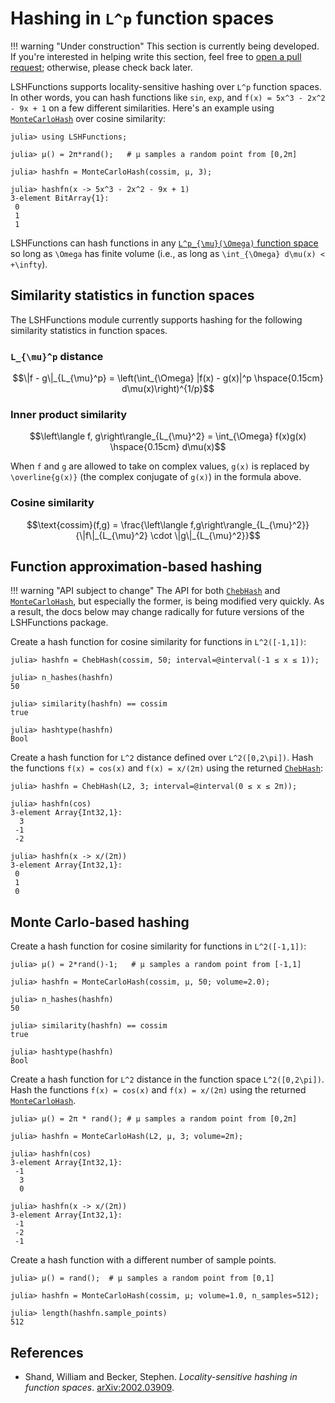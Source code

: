 # Hashing in ``L^p`` function spaces

!!! warning "Under construction"
    This section is currently being developed. If you're interested in helping write this section, feel free to [open a pull request](https://github.com/kernelmethod/LSHFunctions.jl/pulls); otherwise, please check back later.

LSHFunctions supports locality-sensitive hashing over ``L^p`` function spaces. In other words, you can hash functions like `sin`, `exp`, and `f(x) = 5x^3 - 2x^2 - 9x + 1` on a few different similarities. Here's an example using [`MonteCarloHash`](@ref) over cosine similarity:

```jldoctest; setup = :(using Random; Random.seed!(0))
julia> using LSHFunctions;

julia> μ() = 2π*rand();   # μ samples a random point from [0,2π]

julia> hashfn = MonteCarloHash(cossim, μ, 3);

julia> hashfn(x -> 5x^3 - 2x^2 - 9x + 1)
3-element BitArray{1}:
 0
 1
 1
```

LSHFunctions can hash functions in any [``L^p_{\mu}(\Omega)`` function space](https://en.wikipedia.org/wiki/Lp_space) so long as ``\Omega`` has finite volume (i.e., as long as ``\int_{\Omega} d\mu(x) < +\infty``).

## Similarity statistics in function spaces
The LSHFunctions module currently supports hashing for the following similarity statistics in function spaces.

### ``L_{\mu}^p`` distance

```math
\|f - g\|_{L_{\mu}^p} = \left(\int_{\Omega} |f(x) - g(x)|^p \hspace{0.15cm} d\mu(x)\right)^{1/p}
```

### Inner product similarity

```math
\left\langle f, g\right\rangle_{L_{\mu}^2} = \int_{\Omega} f(x)g(x) \hspace{0.15cm} d\mu(x)
```

When ``f`` and ``g`` are allowed to take on complex values, ``g(x)`` is replaced by ``\overline{g(x)}`` (the complex conjugate of ``g(x)``) in the formula above.

### Cosine similarity
```math
\text{cossim}(f,g) = \frac{\left\langle f,g\right\rangle_{L_{\mu}^2}}{\|f\|_{L_{\mu}^2} \cdot \|g\|_{L_{\mu}^2}}
```

## Function approximation-based hashing

!!! warning "API subject to change"
    The API for both [`ChebHash`](@ref) and [`MonteCarloHash`](@ref), but especially the former, is being modified very quickly. As a result, the docs below may change radically for future versions of the LSHFunctions package.

Create a hash function for cosine similarity for functions in ``L^2([-1,1])``:

```jldoctest; setup = :(using LSHFunctions)
julia> hashfn = ChebHash(cossim, 50; interval=@interval(-1 ≤ x ≤ 1));

julia> n_hashes(hashfn)
50

julia> similarity(hashfn) == cossim
true

julia> hashtype(hashfn)
Bool
```

Create a hash function for ``L^2`` distance defined over ``L^2([0,2\pi])``. Hash the functions `f(x) = cos(x)` and `f(x) = x/(2π)` using the returned [`ChebHash`](@ref):

```jldoctest; setup = :(using LSHFunctions, Random; Random.seed!(0))
julia> hashfn = ChebHash(L2, 3; interval=@interval(0 ≤ x ≤ 2π));

julia> hashfn(cos)
3-element Array{Int32,1}:
  3
 -1
 -2

julia> hashfn(x -> x/(2π))
3-element Array{Int32,1}:
 0
 1
 0
```

## Monte Carlo-based hashing

Create a hash function for cosine similarity for functions in ``L^2([-1,1])``:

```jldoctest; setup = :(using LSHFunctions)
julia> μ() = 2*rand()-1;   # μ samples a random point from [-1,1]

julia> hashfn = MonteCarloHash(cossim, μ, 50; volume=2.0);

julia> n_hashes(hashfn)
50

julia> similarity(hashfn) == cossim
true

julia> hashtype(hashfn)
Bool
```

Create a hash function for ``L^2`` distance in the function space ``L^2([0,2\pi])``. Hash the functions `f(x) = cos(x)` and `f(x) = x/(2π)` using the returned [`MonteCarloHash`](@ref).

```jldoctest; setup = :(using LSHFunctions, Random; Random.seed!(0))
julia> μ() = 2π * rand(); # μ samples a random point from [0,2π]

julia> hashfn = MonteCarloHash(L2, μ, 3; volume=2π);

julia> hashfn(cos)
3-element Array{Int32,1}:
 -1
  3
  0

julia> hashfn(x -> x/(2π))
3-element Array{Int32,1}:
 -1
 -2
 -1
```

Create a hash function with a different number of sample points.

```jldoctest; setup = :(using LSHFunctions)
julia> μ() = rand();  # μ samples a random point from [0,1]

julia> hashfn = MonteCarloHash(cossim, μ; volume=1.0, n_samples=512);

julia> length(hashfn.sample_points)
512
```

## References
- Shand, William and Becker, Stephen. *Locality-sensitive hashing in function spaces*. [arXiv:2002.03909](https://arxiv.org/abs/2002.03909).
